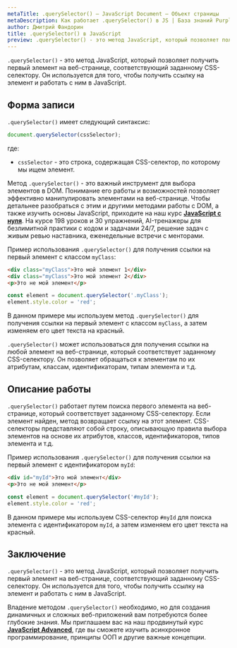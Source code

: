 ```yaml
---
metaTitle: .querySelector() – JavaScript Document – Объект страницы
metaDescription: Как работает .querySelector() в JS | База знаний PurpleSchool
author: Дмитрий Фандорин
title: .querySelector() в JavaScript
preview: .querySelector() - это метод JavaScript, который позволяет получить первый элемент на веб-странице, соответствующий заданному CSS-селектору...
---
```


`.querySelector()` - это метод JavaScript, который позволяет получить первый элемент на веб-странице, соответствующий заданному CSS-селектору. Он используется для того, чтобы получить ссылку на элемент и работать с ним в JavaScript.

## Форма записи

`.querySelector()` имеет следующий синтаксис:

```javascript
document.querySelector(cssSelector);
```

где:

- `cssSelector` - это строка, содержащая CSS-селектор, по которому мы ищем элемент.

Метод `.querySelector()` - это важный инструмент для выбора элементов в DOM. Понимание его работы и возможностей позволяет эффективно манипулировать элементами на веб-странице. Чтобы детальнее разобраться с этим и другими методами работы с DOM, а также изучить основы JavaScript, приходите на наш курс **[JavaScript с нуля](https://purpleschool.ru/course/javascript-basics?utm_source=knowledgebase&utm_medium=text&utm_campaign=queryselector-v-javascript)**. На курсе 198 уроков и 30 упражнений, AI-тренажеры для безлимитной практики с кодом и задачами 24/7, решение задач с живым ревью наставника, еженедельные встречи с менторами.

Пример использования `.querySelector()` для получения ссылки на первый элемент с классом `myClass`:

```html
<div class="myClass">Это мой элемент 1</div>
<div class="myClass">Это мой элемент 2</div>
<p>Это не мой элемент</p>
```

```javascript
const element = document.querySelector('.myClass');
element.style.color = 'red';
```

В данном примере мы используем метод `.querySelector()` для получения ссылки на первый элемент с классом `myClass`, а затем изменяем его цвет текста на красный.

`.querySelector()` может использоваться для получения ссылки на любой элемент на веб-странице, который соответствует заданному CSS-селектору. Он позволяет обращаться к элементам по их атрибутам, классам, идентификаторам, типам элемента и т.д.

## Описание работы

`.querySelector()` работает путем поиска первого элемента на веб-странице, который соответствует заданному CSS-селектору. Если элемент найден, метод возвращает ссылку на этот элемент. CSS-селекторы представляют собой строку, описывающую правила выбора элементов на основе их атрибутов, классов, идентификаторов, типов элемента и т.д.

Пример использования `.querySelector()` для получения ссылки на первый элемент с идентификатором `myId`:

```html
<div id="myId">Это мой элемент</div>
<p>Это не мой элемент</p>
```

```javascript
const element = document.querySelector('#myId');
element.style.color = 'red';
```

В данном примере мы используем CSS-селектор `#myId` для поиска элемента с идентификатором `myId`, а затем изменяем его цвет текста на красный.

## Заключение

`.querySelector()` - это метод JavaScript, который позволяет получить первый элемент на веб-странице, соответствующий заданному CSS-селектору. Он используется для того, чтобы получить ссылку на элемент и работать с ним в JavaScript.

Владение методом `.querySelector()` необходимо, но для создания динамичных и сложных веб-приложений вам потребуются более глубокие знания. Мы приглашаем вас на наш продвинутый курс **[JavaScript Advanced](https://purpleschool.ru/course/javascript-advanced?utm_source=knowledgebase&utm_medium=text&utm_campaign=queryselector-v-javascript)**, где вы сможете изучить асинхронное программирование, принципы ООП и другие важные концепции.

